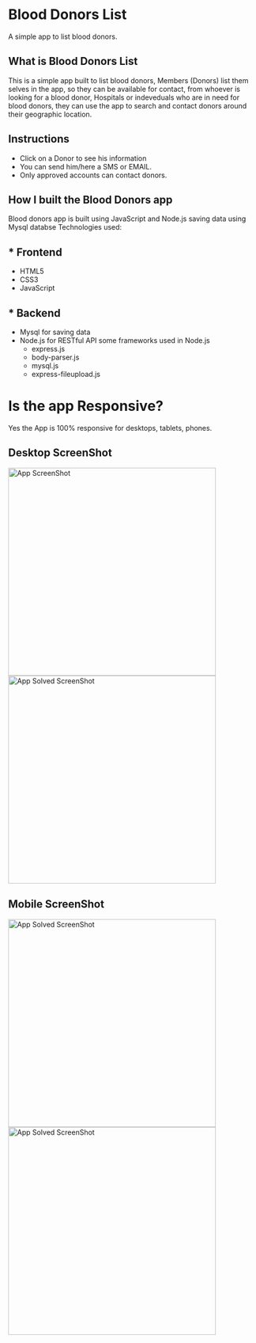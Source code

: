 # Blood Donors List

A simple app to list blood donors.

## What is Blood Donors List
This is a simple app built to list blood donors, Members (Donors) list them selves in the app, so they can be available for contact, from whoever is looking for a blood donor, Hospitals or indeveduals who are in need for blood donors, they can use the app to search and contact donors around their geographic location.

## Instructions
* Click on a Donor to see his information
* You can send him/here a SMS or EMAIL.
* Only approved accounts can contact donors.


## How I built the Blood Donors app
Blood donors app is built using JavaScript and Node.js saving data using Mysql databse
Technologies used:
## * Frontend 
* HTML5
* CSS3
* JavaScript

## * Backend 
* Mysql for saving data
* Node.js for RESTful API
   some frameworks used in Node.js 
   * express.js
   * body-parser.js
   * mysql.js
   * express-fileupload.js

# Is the app Responsive? 
  Yes the App is 100% responsive for desktops, tablets, phones.


## Desktop ScreenShot
<img src="/screenshots/screenshot1.png" alt="App ScreenShot" width="420">

<img src="/screenshots/screenshot2.png" alt="App Solved ScreenShot" width="420">


## Mobile ScreenShot
<img src="/screenshots/screenshotMobile1.png" alt="App Solved ScreenShot" height="420">
<img src="/screenshots/screenshotMobile2.png" alt="App Solved ScreenShot" height="420">

